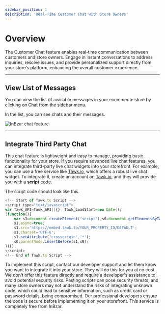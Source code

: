 ```yaml
---
sidebar_position: 1
description: 'Real-Time Customer Chat with Store Owners'
---
```


# Overview

The Customer Chat feature enables real-time communication between customers and store owners. Engage in instant conversations to address inquiries, resolve issues, and provide personalized support directly from your store's platform, enhancing the overall customer experience.

---

## View List of Messages

You can view the list of available messages in your ecommerce store by clicking on Chat from the sidebar menu.

In the list, you can see chats and their messages.

![InBzar chat feature](/img/chat.png)

---

## Integrate Third Party Chat

This chat feature is lightweight and easy to manage, providing basic functionality for your store. If you require advanced live chat features, you can integrate third-party live chat widgets into your storefront. For example, you can use a free service like [Tawk.io](https://tawk.io), which offers a robust live chat widget. To integrate it, create an account on [Tawk.io](https://tawk.io), and they will provide you with a **script** code.

The script code should look like this.

```js
<!-- Start of Tawk.to Script -->
<script type="text/javascript">
var Tawk_API=Tawk_API||{}, Tawk_LoadStart=new Date();
(function(){
    var s1=document.createElement("script"),s0=document.getElementsByTagName("script")[0];
    s1.async=true;
    s1.src='https://embed.tawk.to/YOUR_PROPERTY_ID/DEFAULT';
    s1.charset='UTF-8';
    s1.setAttribute('crossorigin','*');
    s0.parentNode.insertBefore(s1,s0);
})();
</script>
<!-- End of Tawk.to Script -->
```

To implement this script, contact our developer support and let them know you want to integrate it into your store. They will do this for you at no cost. We don't offer this feature directly and require a developer's assistance to avoid potential security risks. Pasting scripts can pose security threats, and many store owners may not understand the risks of integrating unknown code, which could lead to sensitive information, such as credit card or password details, being compromised. Our professional developers ensure the code is secure before implementing it on your storefront. This service is completely free from InBzar.
